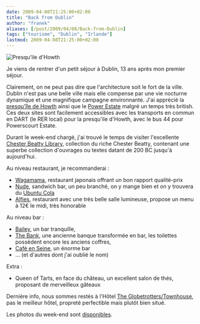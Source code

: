 ```yaml
---
date: 2009-04-08T21:25:00+02:00
title: "Back from Dublin"
author: "franek"
aliases: [/post/2009/04/08/Back-from-Dublin]
tags: ["tourisme", "Dublin", "Irlande"]
lastmod: 2009-04-08T21:25:00+02:00
---
```

![Presqu'ile d'Howth](https://franek.chicour.net/public/tourisme/Dublin/.presquilehowth_m.jpg "Presqu'ile d'Howth, avr. 2009")

Je viens de rentrer d'un petit séjour à Dublin, 13 ans après mon premier séjour.

Clairement, on ne peut pas dire que l'architecture soit le fort de la ville. Dublin n'est pas une belle ville mais elle compense par une vie nocturne dynamique et une magnifique campagne environnante. J'ai apprécié la [presqu'île de Howth](http://en.wikipedia.org/wiki/Howth) ainsi que le [Power Estate](http://www.powerscourt.ie/) malgré un temps très british. Ces deux sites sont facilement accessibles avec les transports en commun en DART (le RER local) pour la presqu'ile d'Howth, avec le bus 44 pour Powerscourt Estate.

Durant le week-end chargé, j'ai trouvé le temps de visiter l'excellente [Chester Beatty Library](http://www.cbl.ie/), collection du riche Chester Beatty, contenant une superbe collection d'ouvrages ou textes datant de 200 BC jusqu'à aujourd'hui.

Au niveau restaurant, je recommanderai :

- [Wagamama](http://www.wagamama.com/), restaurant japonais offrant un bon rapport qualité-prix
- [Nude](http://www.nude.ie/), sandwich bar, un peu branché, on y mange bien et on y trouvera du [Ubuntu Cola](http://www.ubuntu-trading.com/)
- [Alfies](http://www.alfies.ie/), restaurant avec une très belle salle lumineuse, propose un menu à 12€ le midi, très honorable

Au niveau bar :

- [Bailey](http://www.baileybar.ie), un bar tranquille,
- [The Bank](http://www.bankoncollegegreen.com), une ancienne banque transformée en bar, les toilettes possèdent encore les anciens coffres,
- [Café en Seine](http://www.capitalsbar.com), un énorme bar
- ... (et d'autres dont j'ai oublié le nom)

Extra :

- Queen of Tarts, en face du château, un excellent salon de thés, proposant de merveilleux gâteaux

Dernière info, nous sommes restés à l'Hôtel [The Globetrotters/Townhouse](http://www.globetrottersdublin.com/), pas le meilleur hôtel, propreté perfectible mais plutôt bien situé.

Les photos du week-end sont [disponibles](https://franek.chicour.net/gallery/main.php/v/tourisme).
